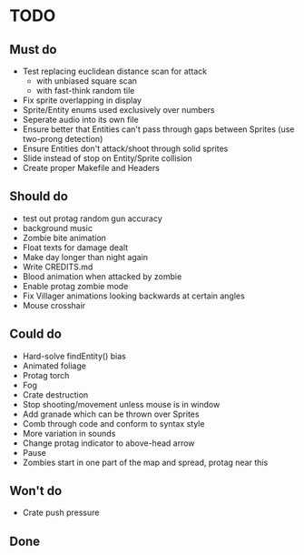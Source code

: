 # TODO

## Must do
- Test replacing euclidean distance scan for attack
    - with unbiased square scan
    - with fast-think random tile
- Fix sprite overlapping in display
- Sprite/Entity enums used exclusively over numbers
- Seperate audio into its own file
- Ensure better that Entities can't pass through gaps between Sprites (use two-prong detection)
- Ensure Entities don't attack/shoot through solid sprites
- Slide instead of stop on Entity/Sprite collision
- Create proper Makefile and Headers

## Should do
- test out protag random gun accuracy
- background music
- Zombie bite animation
- Float texts for damage dealt
- Make day longer than night again
- Write CREDITS.md
- Blood animation when attacked by zombie
- Enable protag zombie mode
- Fix Villager animations looking backwards at certain angles
- Mouse crosshair

## Could do
- Hard-solve findEntity() bias
- Animated foliage
- Protag torch
- Fog
- Crate destruction
- Stop shooting/movement unless mouse is in window
- Add granade which can be thrown over Sprites
- Comb through code and conform to syntax style
- More variation in sounds
- Change protag indicator to above-head arrow
- Pause
- Zombies start in one part of the map and spread, protag near this

## Won't do
- Crate push pressure

## Done
